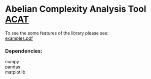 # Abelian Complexity Analysis Tool [ACAT](https://github.com/paoloearth/acat/blob/master/logo_small.png)

To see the some features of the library please see: <br />
[examples.pdf](https://github.com/paoloearth/acat/blob/master/examples.pdf) 

### Dependencies:<br />
numpy <br />
pandas <br />
matplotlib <br />



